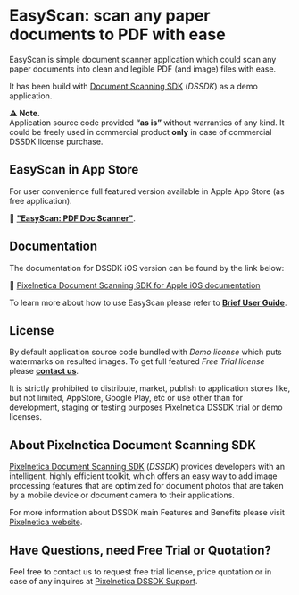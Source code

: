 # EasyScan: scan any paper documents to PDF with ease

EasyScan is simple document scanner application which could scan any paper documents into clean and legible PDF (and image) files with ease.

It has been build with [Document Scanning SDK](https://www.pixelnetica.com/products/document-scanning-sdk/document-scanner-api-features.html "Document Scanning SDK: Main Features and Benefits") (_DSSDK_) as a demo application.

__⚠️ Note.__  
Application source code provided __“as is”__ without warranties of any kind. It could be freely used in commercial product __only__ in case of commercial DSSDK license purchase. 

## EasyScan in App Store
For user convenience full featured version available in Apple App Store (as free application).  

📱 [__"EasyScan: PDF Doc Scanner"__](https://itunes.apple.com/app/easyscan-pdf-doc-scanner/id1460600832).


## Documentation
The documentation for DSSDK iOS version can be found by the link below:

📖 [Pixelnetica Document Scanning SDK for Apple iOS documentation](https://pixelnetica.github.io/Document-Scanning-SDK-Documentation/Apple-iOS/ "Document Scanning SDK for Apple iOS Documentation")

To learn more about how to use EasyScan please refer to [__Brief User Guide__](https://pixelnetica.github.io/Document-Scanning-SDK-Documentation/Apple-iOS/demoapp-guide.html "EasyScan brief Users guide").

## License

By default application source code bundled with _Demo license_ which puts watermarks on resulted images. 
To get full featured _Free Trial license_ please [__contact us__](https://www.pixelnetica.com/products/document-scanning-sdk/sdk-support.html "Request information or Free Trial DSSDK license").

It is strictly prohibited to distribute, market, publish to application stores like, but not limited, AppStore, Google Play, etc or use other than for development, staging or testing purposes Pixelnetica DSSDK trial or demo licenses.

## About Pixelnetica Document Scanning SDK

[Pixelnetica Document Scanning SDK](https://www.pixelnetica.com/products/document-scanning-sdk/document-scanner-sdk.html "Document Scanning SDK: Overview") (_DSSDK_) provides developers with an intelligent, highly efficient toolkit, which offers an easy way to add image processing features that are optimized for document photos that are taken by a mobile device or document camera to their applications.

For more information about DSSDK main Features and Benefits please visit [Pixelnetica website](https://www.pixelnetica.com/products/document-scanning-sdk/document-scanner-api-features.html "Document Scanning SDK: Main Features and Benefits"). 


## Have Questions, need Free Trial or Quotation?

Feel free to contact us to request free trial license, price quotation or in case of any inquires at [Pixelnetica DSSDK Support](https://www.pixelnetica.com/products/document-scanning-sdk/sdk-support.html "Contact Pixelnetica support for Free trial, Quotation or incase of any questions").
